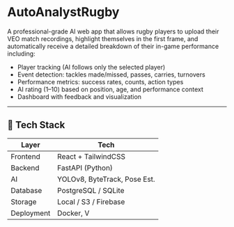 
# AutoAnalystRugby

A professional-grade AI web app that allows rugby players to upload their VEO match recordings, highlight themselves in the first frame, and automatically receive a detailed breakdown of their in-game performance including:

- Player tracking (AI follows only the selected player)
- Event detection: tackles made/missed, passes, carries, turnovers
- Performance metrics: success rates, counts, action types
- AI rating (1–10) based on position, age, and performance context
- Dashboard with feedback and visualization

---

## 🚀 Tech Stack

| Layer      | Tech                         |
|------------|------------------------------|
| Frontend   | React + TailwindCSS          |
| Backend    | FastAPI (Python)             |
| AI         | YOLOv8, ByteTrack, Pose Est. |
| Database   | PostgreSQL / SQLite          |
| Storage    | Local / S3 / Firebase        |
| Deployment | Docker, V
